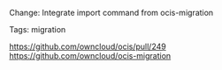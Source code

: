 Change: Integrate import command from ocis-migration

Tags: migration

https://github.com/owncloud/ocis/pull/249
https://github.com/owncloud/ocis-migration
